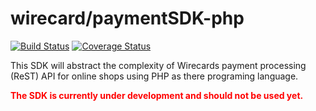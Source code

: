 # wirecard/paymentSDK-php

[![Build Status](https://travis-ci.org/wirecard/paymentSDK-php.svg?branch=master)](https://travis-ci.org/wirecard/paymentSDK-php)
[![Coverage Status](https://coveralls.io/repos/github/wirecard/paymentSDK-php/badge.svg?branch=master)](https://coveralls.io/github/wirecard/paymentSDK-php?branch=master)

This SDK will abstract the complexity of Wirecards payment processing (ReST) API for online shops using PHP as there programing language.

<b style="color: red">The SDK is currently under development and should not be used yet.</b>